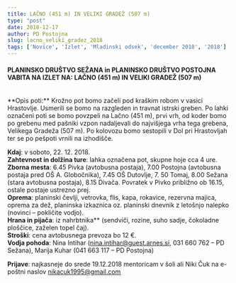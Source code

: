 ```yaml
---
title: LAČNO (451 m) IN VELIKI GRADEŽ (507 m)
type: "post"
date: 2018-12-17
author: PD Postojna
slug: lacno_veliki_gradez_2018
tags: ['Novice', 'Izlet', 'Mladinski odsek', 'december 2018', '2018']
---
```


#### PLANINSKO DRUŠTVO SEŽANA in PLANINSKO DRUŠTVO POSTOJNA VABITA NA IZLET NA: LAČNO (451 m) IN VELIKI GRADEŽ (507 m)
<br />
**Opis poti:** Krožno pot bomo začeli pod kraškim robom v vasici Hrastovlje. Usmerili se bomo na razgleden in travnat istrski greben. Po lahki označeni poti se bomo povzpeli na Lačno (451 m), prvi vrh, od koder bomo po grebenu med pašniki vzpon nadaljevali do najvišjega vrha tega grebena, Velikega Gradeža (507 m). Po kolovozu bomo sestopili v Dol pri Hrastovljah ter se po pešpoti vrnili na  izhodišče. <br />
<!--more-->

**Kdaj**: v soboto, 22. 12. 2018.<br />
**Zahtevnost in dolžina ture**: lahka označena pot, skupne hoje cca 4 ure. <br /> 
**Zborna mesta**:  6.45 Pivka (avtobusna postaja), 7.00 Postojna (avtobusna postaja pred OŠ A. Globočnika), 7.45 OŠ Dutovlje, 7. 50 Tomaj, 8.00 Sežana (stara avtobusna postaja), 8.15 Divača. Povratek v Pivko približno ob 16.15, ostale postaje ustrezno prej. <br />
**Oprema**: planinski čevlji, vetrovka, flis, kapa, rokavice, rezervna majica, oprema za dež, planinska izkaznica oz. planinski dnevnik z letošnjo nalepko (novinci – pokličite vodjo).<br />
**Hrana in pijača**: iz nahrbtnika** (sendviči, rozine, suho sadje, čokoladne ploščice, zaželen topel čaj).<br />
**Stroški**: cena avtobusnega prevoza bo 12 €.<br />
**Vodja pohoda**: Nina Intihar (nina.intihar@guest.arnes.si, 031 660 762 – PD Sežana), Marija Kuhar (041 663 117 – PD Postojna)<br />


**Prijave**: najkasneje do srede 19.12.2018 mentoricam v šoli ali Niki Čuk na e-poštni naslov nikacuk1995@gmail.com <br />

